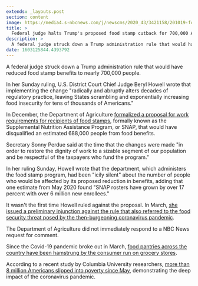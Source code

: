 ```yaml
--- 
extends: _layouts.post 
section: content 
image: https://media4.s-nbcnews.com/j/newscms/2020_43/3421158/201019-food-stamps-mc-1227_7a905fe7bd4b06a5f189ec657254f8db.nbcnews-fp-1200-630.jpg 
title: > 
  Federal judge halts Trump's proposed food stamp cutback for 700,000 Americans 
description: > 
  A federal judge struck down a Trump administration rule that would have reduced food stamp benefits to nearly 700,000 people.In her Sunday ruling, U.S. District Court Chief Judge Beryl Howell wrote that implementing the change "radically and abruptly alters decades of regulatory practice, leaving States scrambling and exponentially increasing food insecurity for tens of thousands of Americans."In March, she issued a preliminary injunction against the rule that also referred to the food security threat posed by the then-burgeoning coronavirus pandemic.Since the Covid-19 pandemic broke out in March, food pantries across the country have been hamstrung by the consumer run on grocery stores.According to a recent study by Columbia University researchers, more than 8 million Americans slipped into poverty since May, demonstrating the deep impact of the coronavirus pandemic. 
date: 1603125844.4393792 
--- 
```

<div><p class="endmarkEnabled">A federal judge struck down a Trump administration rule that would have reduced food stamp benefits to nearly 700,000 people.</p><p class="endmarkEnabled">In her Sunday ruling, U.S. District Court Chief Judge Beryl Howell wrote that implementing the change "radically and abruptly alters decades of regulatory practice, leaving States scrambling and exponentially increasing food insecurity for tens of thousands of Americans."</p><p></p><p id="taboolaReadMoreBelow"></p><p class="endmarkEnabled">In December, the Department of Agriculture <a href="https://www.nbcnews.com/news/us-news/nearly-700-000-will-lose-food-%20%20sstamps-usda-work-requirement-n1095726" target="_blank">formalized a proposal for work requirements for recipients of food stamps</a>, formally known as the Supplemental Nutrition Assistance Program, or SNAP, that would have disqualified an estimated 688,000 people from food benefits.</p><p class="endmarkEnabled">Secretary Sonny Perdue said at the time that the changes were made "in order to restore the dignity of work to a sizable segment of our population and be respectful of the taxpayers who fund the program."</p><p class="endmarkEnabled">In her ruling Sunday, Howell wrote that the department, which administers the food stamp program, had been "icily silent" about the number of people who would be affected by its proposed reduction in benefits, adding that one estimate from May 2020 found "SNAP rosters have grown by over 17 percent with over 6 million new enrollees."</p><p class="endmarkEnabled">It wasn't the first time Howell ruled against the proposal. In March, <a href="https://www.nbcnews.com/news/us-news/court-cites-coronavirus-block-trump-food-stamp-cuts-would-affect-n1158956" target="_blank">she issued a preliminary injunction against the rule that also referred to the food security threat posed by the then-burgeoning coronavirus pandemic</a>.</p><p></p><p class="endmarkEnabled">The Department of Agriculture did not immediately respond to a NBC News request for comment.</p><p class="endmarkEnabled">Since the Covid-19 pandemic broke out in March, <a href="https://www.nbcnews.com/news/us-news/covid-19-crisis-heaps-pressure-nation-s-food-banks-n1178731" target="_blank">food pantries across the country have been hamstrung by the consumer run on grocery stores</a>.</p><p class="endmarkEnabled">According to a recent study by Columbia University researchers, <a href="https://www.nbcnews.com/news/us-news/8-million-americans-slipped-poverty-amid-coronavirus-pandemic-new-study-n1243762" target="_blank">more than 8 million Americans slipped into poverty since May</a>, demonstrating the deep impact of the coronavirus pandemic.</p></div>